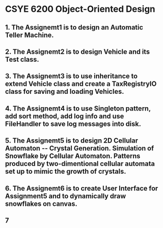 # CSYE 6200 Object-Oriented Design
## 1. The Assignemt1 is to design an Automatic Teller Machine.
## 2. The Assignemt2 is to design Vehicle and its Test class.
## 3. The Assignemt3 is to use inheritance to extend Vehicle class and create a TaxRegistryIO class for saving and loading Vehicles.
## 4. The Assignemt4 is to use Singleton pattern, add sort method, add log info and use FileHandler to save log messages into disk.
## 5. The Assignemt5 is to design 2D Cellular Automaton -- Crystal Generation. Simulation of Snowflake by Cellular Automaton. Patterns produced by two-dimentional cellular automata set up to mimic the growth of crystals.
## 6. The Assignemt6 is to create User Interface for Assignment5 and to dynamically draw snowflakes on canvas.
## 7
